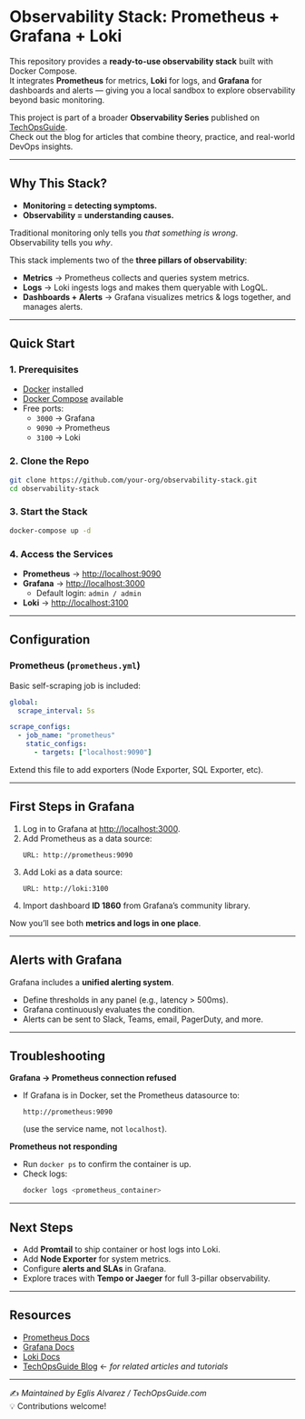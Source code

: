 #  Observability Stack: Prometheus + Grafana + Loki

This repository provides a **ready-to-use observability stack** built with Docker Compose.  
It integrates **Prometheus** for metrics, **Loki** for logs, and **Grafana** for dashboards and alerts — giving you a local sandbox to explore observability beyond basic monitoring.  

 This project is part of a broader **Observability Series** published on [TechOpsGuide](https://www.techopsguide.com/).  
Check out the blog for articles that combine theory, practice, and real-world DevOps insights.  

---

##  Why This Stack?

- **Monitoring = detecting symptoms.**  
- **Observability = understanding causes.**  

Traditional monitoring only tells you *that something is wrong*.  
Observability tells you *why*.  

This stack implements two of the **three pillars of observability**:  

-  **Metrics** → Prometheus collects and queries system metrics.  
-  **Logs** → Loki ingests logs and makes them queryable with LogQL.  
-  **Dashboards + Alerts** → Grafana visualizes metrics & logs together, and manages alerts.  

---

##  Quick Start

### 1. Prerequisites
- [Docker](https://docs.docker.com/get-docker/) installed  
- [Docker Compose](https://docs.docker.com/compose/install/) available  
- Free ports:  
  - `3000` → Grafana  
  - `9090` → Prometheus  
  - `3100` → Loki  

### 2. Clone the Repo
```bash
git clone https://github.com/your-org/observability-stack.git
cd observability-stack
```

### 3. Start the Stack
```bash
docker-compose up -d
```

### 4. Access the Services
- **Prometheus** → [http://localhost:9090](http://localhost:9090)  
- **Grafana** → [http://localhost:3000](http://localhost:3000)  
  - Default login: `admin / admin`  
- **Loki** → [http://localhost:3100](http://localhost:3100)  

---

##  Configuration

### Prometheus (`prometheus.yml`)
Basic self-scraping job is included:
```yaml
global:
  scrape_interval: 5s

scrape_configs:
  - job_name: "prometheus"
    static_configs:
      - targets: ["localhost:9090"]
```

Extend this file to add exporters (Node Exporter, SQL Exporter, etc).  

---

##  First Steps in Grafana

1. Log in to Grafana at [http://localhost:3000](http://localhost:3000).  
2. Add Prometheus as a data source:  
   ```
   URL: http://prometheus:9090
   ```  
3. Add Loki as a data source:  
   ```
   URL: http://loki:3100
   ```  
4. Import dashboard **ID 1860** from Grafana’s community library.  

Now you’ll see both **metrics and logs in one place**.  

---

##  Alerts with Grafana

Grafana includes a **unified alerting system**.  
- Define thresholds in any panel (e.g., latency > 500ms).  
- Grafana continuously evaluates the condition.  
- Alerts can be sent to Slack, Teams, email, PagerDuty, and more.  

---

##  Troubleshooting

 **Grafana → Prometheus connection refused**  
- If Grafana is in Docker, set the Prometheus datasource to:  
  ```
  http://prometheus:9090
  ```
  (use the service name, not `localhost`).  

 **Prometheus not responding**  
- Run `docker ps` to confirm the container is up.  
- Check logs:  
  ```bash
  docker logs <prometheus_container>
  ```  

---

##  Next Steps

- Add **Promtail** to ship container or host logs into Loki.  
- Add **Node Exporter** for system metrics.  
- Configure **alerts and SLAs** in Grafana.  
- Explore traces with **Tempo or Jaeger** for full 3-pillar observability.  

---

##  Resources
- [Prometheus Docs](https://prometheus.io/docs/introduction/overview/)  
- [Grafana Docs](https://grafana.com/docs/grafana/latest/)  
- [Loki Docs](https://grafana.com/docs/loki/latest/)  
- [TechOpsGuide Blog](https://www.techopsguide.com/) ← *for related articles and tutorials*  

---

✍️ *Maintained by Eglis Alvarez / TechOpsGuide.com*  
💡 Contributions welcome!  
